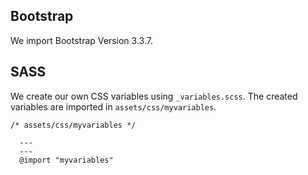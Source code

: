 ## Bootstrap

We import Bootstrap Version 3.3.7.

## SASS

We create our own CSS variables using <code>_variables.scss</code>.
The created variables are imported in `assets/css/myvariables`.

```jekyll
/* assets/css/myvariables */

  ---
  ---
  @import "myvariables"

```
